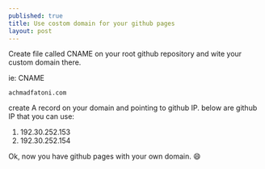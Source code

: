 ```yaml
---
published: true
title: Use costom domain for your github pages
layout: post
---
```

Create file called CNAME on your root github repository and wite your custom domain there.

ie: CNAME

`achmadfatoni.com`

create A record on your domain and pointing to github IP. below are github IP that you can use:

1. 192.30.252.153
2. 192.30.252.154

Ok, now you have github pages with your own domain. :smile: